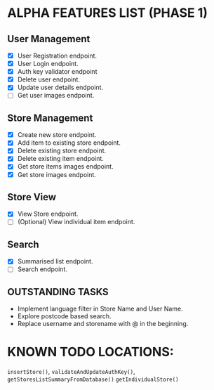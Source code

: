 # ALPHA FEATURES LIST (PHASE 1)

## User Management

-   [x] User Registration endpoint.
-   [x] User Login endpoint.
-   [x] Auth key validator endpoint
-   [x] Delete user endpoint.
-   [x] Update user details endpoint.
-   [ ] Get user images endpoint.

## Store Management

-   [x] Create new store endpoint.
-   [x] Add item to existing store endpoint.
-   [x] Delete existing store endpoint.
-   [x] Delete existing item endpoint.
-   [x] Get store items images endpoint.
-   [x] Get store images endpoint.

## Store View

-   [x] View Store endpoint.
-   [ ] (Optional) View individual item endpoint.

## Search

-   [x] Summarised list endpoint.
-   [ ] Search endpoint.

## OUTSTANDING TASKS

-   Implement language filter in Store Name and User Name.
-   Explore postcode based search.
-   Replace username and storename with @ in the beginning.

# KNOWN TODO LOCATIONS:

`insertStore()`,
`validateAndUpdateAuthKey()`,
`getStoresListSummaryFromDatabase()`
`getIndividualStore()`
